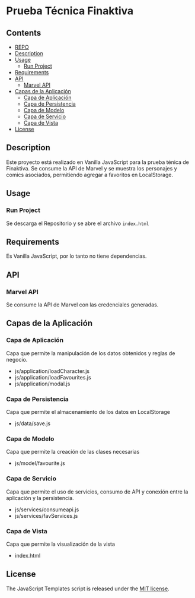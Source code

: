 # Prueba Técnica Finaktiva

## Contents

- [REPO](https://github.com/andresalzategomez/MarvelFinaktiva.git)
- [Description](#description)
- [Usage](#usage)
  - [Run Project ](#run-project)
- [Requirements](#requirements)
- [API](#api)
  - [Marvel API](#marvel-api)
- [Capas de la Aplicación](#Capas-de-la-Aplicación)
  - [Capa de Aplicación](#Capa-de-Aplicación)
  - [Capa de Persistencia](#Capa-de-Persistencia)
  - [Capa de Modelo](#Capa-de-Modelo)
  - [Capa de Servicio](#Capa-de-Servicio)
  - [Capa de Vista](#Capa-de-Vista)
- [License](#license)

## Description

Este proyecto está realizado en Vanilla JavaScript para la prueba ténica de Finaktiva. Se consume la API de Marvel y se muestra los personajes y comics asociados, permitiendo agregar a favoritos en LocalStorage.
## Usage

### Run Project

Se descarga el Repositorio y se abre el archivo `index.html`

## Requirements

Es Vanilla JavaScript, por lo tanto no tiene dependencias.

## API

### Marvel API

Se consume la API de Marvel con las credenciales generadas.

## Capas de la Aplicación
### Capa de Aplicación
Capa que permite la manipulación de los datos obtenidos y reglas de negocio.

- js/application/loadCharacter.js
- js/application/loadFavourites.js
- js/application/modal.js

### Capa de Persistencia
Capa que permite el almacenamiento de los datos en LocalStorage
- js/data/save.js

### Capa de Modelo
Capa que permite la creación de las clases necesarias
- js/model/favourite.js

### Capa de Servicio
Capa que permite el uso de servicios, consumo de API y conexión entre la aplicación y la persistencia.
- js/services/consumeapi.js
- js/services/favServices.js

### Capa de Vista
Capa que permite la visualización de la vista
- index.html

## License

The JavaScript Templates script is released under the
[MIT license](https://opensource.org/licenses/MIT).